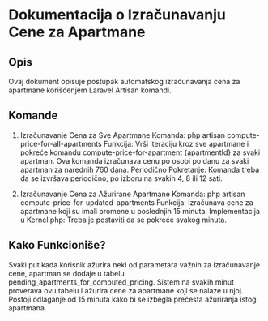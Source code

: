 # Dokumentacija o Izračunavanju Cene za Apartmane

## Opis
Ovaj dokument opisuje postupak automatskog izračunavanja cena za apartmane korišćenjem Laravel Artisan komandi.

## Komande
1. Izračunavanje Cena za Sve Apartmane
Komanda: php artisan compute-price-for-all-apartments
Funkcija: Vrši iteraciju kroz sve apartmane i pokreće komandu compute-price-for-apartment {apartmentId} za svaki apartman. Ova komanda izračunava cenu po osobi po danu za svaki apartman za narednih 760 dana.
Periodično Pokretanje: Komanda treba da se izvršava periodično, po izboru na svakih 4, 8 ili 12 sati.

2. Izračunavanje Cena za Ažurirane Apartmane
Komanda: php artisan compute-price-for-updated-apartments
Funkcija: Izračunava cene za apartmane koji su imali promene u poslednjih 15 minuta.
Implementacija u Kernel.php: Treba je postaviti da se pokreće svakog minuta.

## Kako Funkcioniše?
Svaki put kada korisnik ažurira neki od parametara važnih za izračunavanje cene, apartman se dodaje u tabelu pending_apartments_for_computed_pricing.
Sistem na svakih minut proverava ovu tabelu i ažurira cene za apartmane koji se nalaze u njoj.
Postoji odlaganje od 15 minuta kako bi se izbegla prečesta ažuriranja istog apartmana.
